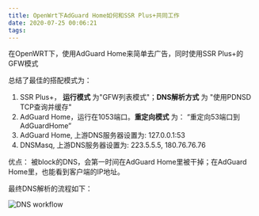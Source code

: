 ```yaml
---
title: OpenWrt下AdGuard Home如何和SSR Plus+共同工作
date: 2020-07-25 00:06:21
tags:
---
```


在OpenWRT下，使用AdGuard Home来简单去广告，同时使用SSR Plus+的GFW模式

总结了最佳的搭配模式为：

1. SSR Plus+， **运行模式** 为"GFW列表模式"；**DNS解析方式** 为 "使用PDNSD TCP查询并缓存"
2. AdGuard Home，运行在1053端口。**重定向模式** 为： “重定向53端口到AdGuardHome”
3. AdGuard Home, 上游DNS服务器设置为: 127.0.0.1:53
4. DNSMasq, 上游DNS服务器设置为: 223.5.5.5, 180.76.76.76

优点： 被block的DNS，会第一时间在AdGuard Home里被干掉；在AdGuard Home里，也能看到客户端的IP地址。

最终DNS解析的流程如下：

![DNS workflow](/img/2020/ad_ssr.png)

